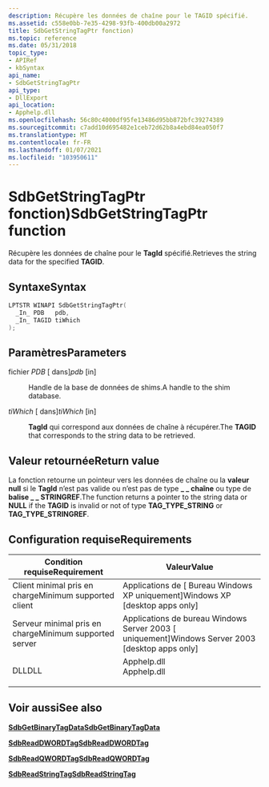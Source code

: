 ```yaml
---
description: Récupère les données de chaîne pour le TAGID spécifié.
ms.assetid: c558e0bb-7e35-4298-93fb-400db00a2972
title: SdbGetStringTagPtr fonction)
ms.topic: reference
ms.date: 05/31/2018
topic_type:
- APIRef
- kbSyntax
api_name:
- SdbGetStringTagPtr
api_type:
- DllExport
api_location:
- Apphelp.dll
ms.openlocfilehash: 56c80c4000df95fe13486d95bb872bfc39274389
ms.sourcegitcommit: c7add10d695482e1ceb72d62b8a4ebd84ea050f7
ms.translationtype: MT
ms.contentlocale: fr-FR
ms.lasthandoff: 01/07/2021
ms.locfileid: "103950611"
---
```

# <a name="sdbgetstringtagptr-function"></a><span data-ttu-id="2e6e3-103">SdbGetStringTagPtr fonction)</span><span class="sxs-lookup"><span data-stu-id="2e6e3-103">SdbGetStringTagPtr function</span></span>

<span data-ttu-id="2e6e3-104">Récupère les données de chaîne pour le **TagId** spécifié.</span><span class="sxs-lookup"><span data-stu-id="2e6e3-104">Retrieves the string data for the specified **TAGID**.</span></span>

## <a name="syntax"></a><span data-ttu-id="2e6e3-105">Syntaxe</span><span class="sxs-lookup"><span data-stu-id="2e6e3-105">Syntax</span></span>


```C++
LPTSTR WINAPI SdbGetStringTagPtr(
  _In_ PDB   pdb,
  _In_ TAGID tiWhich
);
```



## <a name="parameters"></a><span data-ttu-id="2e6e3-106">Paramètres</span><span class="sxs-lookup"><span data-stu-id="2e6e3-106">Parameters</span></span>

<dl> <dt>

<span data-ttu-id="2e6e3-107">fichier *PDB* \[ dans\]</span><span class="sxs-lookup"><span data-stu-id="2e6e3-107">*pdb* \[in\]</span></span>
</dt> <dd>

<span data-ttu-id="2e6e3-108">Handle de la base de données de shims.</span><span class="sxs-lookup"><span data-stu-id="2e6e3-108">A handle to the shim database.</span></span>

</dd> <dt>

<span data-ttu-id="2e6e3-109">*tiWhich* \[ dans\]</span><span class="sxs-lookup"><span data-stu-id="2e6e3-109">*tiWhich* \[in\]</span></span>
</dt> <dd>

<span data-ttu-id="2e6e3-110">**TagId** qui correspond aux données de chaîne à récupérer.</span><span class="sxs-lookup"><span data-stu-id="2e6e3-110">The **TAGID** that corresponds to the string data to be retrieved.</span></span>

</dd> </dl>

## <a name="return-value"></a><span data-ttu-id="2e6e3-111">Valeur retournée</span><span class="sxs-lookup"><span data-stu-id="2e6e3-111">Return value</span></span>

<span data-ttu-id="2e6e3-112">La fonction retourne un pointeur vers les données de chaîne ou la **valeur null** si le **TagId** n’est pas valide ou n’est pas de type **\_ \_ chaîne** ou type de **balise \_ \_ STRINGREF**.</span><span class="sxs-lookup"><span data-stu-id="2e6e3-112">The function returns a pointer to the string data or **NULL** if the **TAGID** is invalid or not of type **TAG\_TYPE\_STRING** or **TAG\_TYPE\_STRINGREF**.</span></span>

## <a name="requirements"></a><span data-ttu-id="2e6e3-113">Configuration requise</span><span class="sxs-lookup"><span data-stu-id="2e6e3-113">Requirements</span></span>



| <span data-ttu-id="2e6e3-114">Condition requise</span><span class="sxs-lookup"><span data-stu-id="2e6e3-114">Requirement</span></span> | <span data-ttu-id="2e6e3-115">Valeur</span><span class="sxs-lookup"><span data-stu-id="2e6e3-115">Value</span></span> |
|-------------------------------------|----------------------------------------------------------------------------------------|
| <span data-ttu-id="2e6e3-116">Client minimal pris en charge</span><span class="sxs-lookup"><span data-stu-id="2e6e3-116">Minimum supported client</span></span><br/> | <span data-ttu-id="2e6e3-117">Applications de \[ Bureau Windows XP uniquement\]</span><span class="sxs-lookup"><span data-stu-id="2e6e3-117">Windows XP \[desktop apps only\]</span></span><br/>                                            |
| <span data-ttu-id="2e6e3-118">Serveur minimal pris en charge</span><span class="sxs-lookup"><span data-stu-id="2e6e3-118">Minimum supported server</span></span><br/> | <span data-ttu-id="2e6e3-119">Applications de bureau Windows Server 2003 \[ uniquement\]</span><span class="sxs-lookup"><span data-stu-id="2e6e3-119">Windows Server 2003 \[desktop apps only\]</span></span><br/>                                   |
| <span data-ttu-id="2e6e3-120">DLL</span><span class="sxs-lookup"><span data-stu-id="2e6e3-120">DLL</span></span><br/>                      | <dl> <span data-ttu-id="2e6e3-121"><dt>Apphelp.dll</dt></span><span class="sxs-lookup"><span data-stu-id="2e6e3-121"><dt>Apphelp.dll</dt></span></span> </dl> |



## <a name="see-also"></a><span data-ttu-id="2e6e3-122">Voir aussi</span><span class="sxs-lookup"><span data-stu-id="2e6e3-122">See also</span></span>

<dl> <dt>

[<span data-ttu-id="2e6e3-123">**SdbGetBinaryTagData**</span><span class="sxs-lookup"><span data-stu-id="2e6e3-123">**SdbGetBinaryTagData**</span></span>](sdbgetbinarytagdata.md)
</dt> <dt>

[<span data-ttu-id="2e6e3-124">**SdbReadDWORDTag**</span><span class="sxs-lookup"><span data-stu-id="2e6e3-124">**SdbReadDWORDTag**</span></span>](sdbreaddwordtag.md)
</dt> <dt>

[<span data-ttu-id="2e6e3-125">**SdbReadQWORDTag**</span><span class="sxs-lookup"><span data-stu-id="2e6e3-125">**SdbReadQWORDTag**</span></span>](sdbreadqwordtag.md)
</dt> <dt>

[<span data-ttu-id="2e6e3-126">**SdbReadStringTag**</span><span class="sxs-lookup"><span data-stu-id="2e6e3-126">**SdbReadStringTag**</span></span>](sdbreadstringtag.md)
</dt> </dl>

 

 




